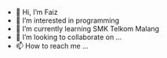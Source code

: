 - 👋 Hi, I’m Faiz
- 👀 I’m interested in programming
- 🌱 I’m currently learning SMK Telkom Malang
- 💞️ I’m looking to collaborate on ...
- 📫 How to reach me ...

<!---
FaizHabibi12/FaizHabibi12 is a ✨ special ✨ repository because its `README.md` (this file) appears on your GitHub profile.
You can click the Preview link to take a look at your changes.
--->
